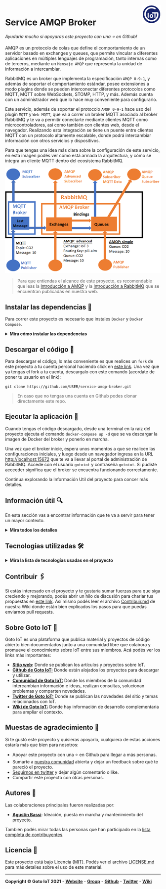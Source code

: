 <a href="https://www.gotoiot.com/">
    <img src="doc/gotoiot-logo.png" alt="logo" title="Goto IoT" align="right" width="60" height="60" />
</a>

Service AMQP Broker
===================

*Ayudaría mucho si apoyaras este proyecto con una ⭐ en Github!*

AMQP es un protocolo de colas que define el comportamiento de un servidor basado en exchanges y queues, que permite vincular a diferentes aplicaciones en múltiples lenguajes de programación, tanto internas como de terceros, mediante un `Mensaje AMQP` que representa la unidad de información a intercambiar.

RabbitMQ es un broker que implementa la especificación `AMQP 0-9-1`, y además de soportar el comportamiento estándar, posee extensiones a modo plugins donde se pueden interconectar diferentes protocolos como MQTT, MQTT sobre WebSockets, STOMP, HTTP, y más. Además cuenta con un administrador web que lo hace muy conveniente para configurarlo.

Este servicio, además de soportar el protocolo `AMQP 0-9-1` hace uso del plugin `MQTT` y `Web MQTT`, que va a correr un broker MQTT asociado al broker RabbitMQ y te va a permitir conectarte mediante clientes MQTT como microcontroladores, asi como también con clientes web, desde el navegador. Realizando esta integración se tiene un puente entre clientes MQTT con un protocolo altamente escalable, donde podrá intercambiar información con otros servicios y dispositivos.

Para que tengas una idea más clara sobre la configuración de este servicio, en esta imagen podés ver cómo está armada la arquitectura, y cómo se integra un cliente MQTT dentro del ecosistema RabbitMQ.

![rabbitmq_layout](doc/rabbitmq_layout.png)

> Para que entiendas el alcance de este proyecto, es recomendable que leas la [Introducción a AMQP](https://www.gotoiot.com/pages/articles/amqp_intro/index.html) y la [Introducción a RabbitMQ](https://www.gotoiot.com/pages/articles/rabbitmq_intro/index.html) que se encuentran publicadas en nuestra web.

## Instalar las dependencias 🔩

Para correr este proyecto es necesario que instales `Docker` y `Docker Compose`. 

<details><summary><b>Mira cómo instalar las dependencias</b></summary><br>

En [este documento](https://www.gotoiot.com/pages/articles/docker_installation/index.html) publicado en nuestra web están los detalles para instalar Docker y Docker Compose. Si querés instalar ambas herramientas en una Raspberry Pi podés seguir [esta guía](https://devdojo.com/bobbyiliev/how-to-install-docker-and-docker-compose-on-raspberry-pi) que muestra todos los detalles de instalación.

En caso que tengas algún incoveniente o quieras profundizar al respecto, podes leer la documentación oficial de [Docker](https://docs.docker.com/get-docker/) y también la de [Docker Compose](https://docs.docker.com/compose/install/).

</details>

## Descargar el código 💾

Para descargar el código, lo más conveniente es que realices un `fork` de este proyecto a tu cuenta personal haciendo click en [este link](https://github.com/gotoiot/service-amqp-broker/fork). Una vez que ya tengas el fork a tu cuenta, descargalo con este comando (acordate de poner tu usuario en el link):

```
git clone https://github.com/USER/service-amqp-broker.git
```

> En caso que no tengas una cuenta en Github podes clonar directamente este repo.

## Ejecutar la aplicación 🚀

Cuando tengas el código descargado, desde una terminal en la raíz del proyecto ejecuta el comando `docker-compose up -d` que se va descargar la imagen de Docker del broker y ponerlo en marcha. 

Una vez que el broker inicie, espera unos momentos a que se realicen las configuraciones iniciales, y luego desde un navegador ingresa en la URL [http://localhost:15672](http://localhost:15672) que te va a llevar al portal de administración de RabbitMQ. Accede con el usuario `gotoiot` y contraseña `gotoiot`. Si pudiste accceder significa que el broker se encuentra funcionando correctamente.

Continua explorando la Información Util del proyecto para concer más detalles.

## Información útil 🔍

En esta sección vas a encontrar información que te va a servir para tener un mayor contexto.

<details><summary><b>Mira todos los detalles</b></summary>

### Configuración del servicio

El archivo `docker-compose.yml` administra los parámetros generales de ejecución del broker. Está basado en la imagen oficial de `RabbitMQ` y soporta la conexión con el protocolo AMQP en el binding de puertos 5672:5672, la comunicación por MQTT en 1883:1883, MQTT por WebSockets en 9001:9001 y la comunicación para el administrador del broker por HTTP en el puerto 15672:15672. Así mismo, el broker viene con unos ejemplos para WebSockets configurados en el binding de puertos 9002:9002.

También, dentro del archivo `docker-compose.yml` se definen los bind volumes que se comparten con el broker. Todos se encuentran mapeados dentro del directorio `rabbitmq` y se definen de la siguiente manera:

* **enable_plugins:** En este archivo se pueden especificar los plugins habilitados por el broker. Si querés saber más al respecto podés ingresar a [este link](https://www.rabbitmq.com/plugins.html).
* **rabbitmq-env.conf**: Este es el archivo donde se comparten las variables de entorno con las que inicia el broker. Si querés saber más al respecto podés ingresar a [este link](https://www.rabbitmq.com/configure.html#customise-environment).
* **rabbitmq.conf**: Este es el archivo donde se realiza la configuración específica del broker. Para este proyecto mayormente se realiza la configuración para MQTT y también desde qué path tomar las definiciones. Si querés saber más al respecto podés ingresar a [este link](https://www.rabbitmq.com/configure.html).
* **definitions.json**: Este archivo permite crear las definiciones de todo el broker antes de comenzar su ejecución y sin tener que hacerlo manualmente. Si querés saber más al respecto podés ingresar a [este link](https://github.com/tyranron/lapin-issue-133-example/blob/master/rabbitmq-definitions.json).

### Definiciones en el broker

Tal como vimos, el archivo `definitions.json` tiene toda la declaración de entidades, usuarios, permisos, exchanges, queues y bindings, que se realizan de manera automática al iniciar el broker. Esta característica resulta realmente útil para compartir la información, por lo que es recomendable que siempre que quieras realizar un proyecto lo tengas en cuenta y trates de realizarla mediante este archivo.

En [este link](https://github.com/tyranron/lapin-issue-133-example/blob/master/rabbitmq-definitions.json) podés ver un ejemplo completo de definiciones que lo podés tomar como punto de partida para realizar tus configuraciones. Este proyecto trae algunas definiciones preestablecidas, y podés modificarla a tus necesidades editando el archivo `definitions.json`.

### Producir y consumir mensajes

Para poder realizar una comunicación entre un productor y un consumidor es necesario que el productor se conecte a un exchange, un consumidor a una queue, y que haya un binding (routing_key) que vincule estas dos entidades.

<details><summary><b>Mira cómo producir mensajes desde el administrador de RabbitMQ</b></summary><br>

Para este ejemplo vamos a utilizar el exchange que se crea por defecto `amq.topic` (un exchange basado en topic), una queue que se llame `events`, y un binding que vincule el exchange `amq.topic` con la queue `events` utilizando la routing key `event.*` que permitira recibir cualquier tipo de eventos que comiencen con `event.`, como por ejemplo `event.alarm`, `event.user`, pero no algo como `user.logout`.

Como primera medida debés logearte en el [admin de RabbitMQ](http://localhost:15672) con el usuario y contraseña que figuran en el archivo `definitions.json` (el usuario por defecto es `gotoiot` y contraseña `gotoiot`). Luego accedé a la pestaña `Queues` en la parte superior.

Dentro de la pestaña `Queues`, en la opción `Add a new queue` ingresa los datos como se muestran en esta imagen.

![queue-create](doc/queue-create.png)

Luego, anda a la pestaña de `Exchanges`, y en la lista de exchanges disponibles hacé click sobre el exchange `amq.topic`. Dentro de la descripción del exchange, anda a la opción `Add binding from this exchange` y realiza la siguiente configuración.

![bind-create](doc/bind-create.png)

Al realizar el paso anterior, dentro de los bindings deberías ver el que acabas de realizar, como en esta imagen. Tene en cuenta que podés ver mas de una queue asociada a un exchange.

![bind-show](doc/bind-show.png)

Ahora que realizaste la configuración podés enviar mensajes al exchange. Dentro de la sección `Exchanges->Publish Message` realiza el envío de un mensaje como este.

![message-create](doc/message-create.png)

Luego, anda a la pestaña Queues, y en la sección Get Messages presioná el botón para obtener los mensajes. Deberías ver una imagen como la siguiente.

![message-show](doc/message-show.png)

</details>

### Conexión por MQTT

La conexión por MQTT se realiza mediante el `plugin oficial de RabbitMQ`. Es recomendable que leas [la documentación](https://www.rabbitmq.com/mqtt.html) para entender cómo trabaja. 

<details><summary><b>Mira los detalles sobre MQTT</b></summary><br>

**Funcionamiento del plugin**

Para que tengas un poco de contexto respecto al funcionamiento del plugin, podemos decir que soporta MQTT 3.1.1, los niveles de calidad de servicio QoS0 y QoS1 (los mensajes con QoS2 son pasados a QoS1 automáticamente), los mensajes LWT (Last Will and Testament), TLS y retención de mensajes. Utilizando el plugin de MQTT es posible interactuar con otros clientes con AMQP 0-9-1, AMQP 1.0 y STOMP.

Para habilitarlo podés hacerlo de al menos dos maneras. Ingresando en ejecutar comandos dentro del broker (como está mostrado en la sección `Ejecutar comandos`) y corriendo el comando `rabbitmq-plugins enable rabbitmq_mqtt` o bien asegurando que se encuentre dentro del archivo `enable_plugins`.

Para darle una capa de seguridad al broker, será necesario que crees un usuario y una contraseña correspondiente para que puedan conectarse los clientes por MQTT. En la [sección de autenticación](https://www.rabbitmq.com/mqtt.html#authentication) de la documentación, se muestran los comandos para crear un usuario afin.

El plugin está creado sobre las entidades core (exchanges y queues) de RabbitMQ. Los mensajes publicados usando MQTT son mapeados internamente al exchange `amq.topic` creado por defecto. Los suscriptores - tanto MQTT como otros - consumen de las colas de RabbitMQ vinculadas al exchange `amq.topic`. Esto permite la interoperabilidad con otros protocolos y hace posible usar el panel de administración para inspeccionar las colas correspondientes.

Tené en cuenta que MQTT utiliza barras inclinadas ("/") para separadores de topics y AMQP 0-9-1 utiliza puntos. El plugin MQTT traduce estos patrones hacia ambos lados automáticamente. Por ejemplo, `sensor/humidity` se convierte en `sensor.humidity` y viceversa. Hay que tener en cuenta una advertencia: evita usa el caracter `"/"` y `"."` en ambos protocolos, ya que se pueden generar comportamientos inesperados.

**Configuración del plugin en este servicio**

Utilizando parte de las características por defecto, este servicio está pre configurado para reenviar los topics que llegan por MQTT hacia el exchange por defecto `amq.topic`; del mismo todo, todo lo que se publica en el exchange `amq.topic` que concide con la suscripción MQTT es enviado hacia los clientes respectivos. 

Para conectarse al broker es necesario utilizar el usuario y contraseña definidos en las variables `mqtt.default_user` y `mqtt.default_pass` en el archivo `rabbitmq.config`. Así mismo existen otras configuraciones útiles que resultan interesantes destacar. Por ejemplo el plug `mqtt.allow_anonymous` permite que se conecten usuarios sin autenticación. Para darle un punto de seguridad al broker, en este servicio esa funcionalidad está deshabilitada.

Para realizar alguna modificación en particular, como por ejemplo el exchange al cual se conectan los topics MQTT, los puertos por defecto, usuarios, y otros, directamente edita el archivo `rabbitmq/rabbitmq.config`.

**Ejemplo de comunicación**

En este ejemplo te vamos a mostrar como realizar una suscripción y publicación por MQTT usando los `Mosquitto Clients` del broker [Mosquitto](https://www.mosquitto.org) mediante un contenedor de docker. Las credenciales de acceso son las por defecto del archivo de configuración.

Abrí una terminal y ejecutá este comando para suscribirte a todos eventos (`event/#`).

```
docker run --rm --net host eclipse-mosquitto \
mosquitto_sub -h localhost -p 1883 -u gotoiot -P gotoiot -t event/#
```

Luego, desde otra terminal corré el siguiente comando para publicar un topic `event/failure` con el payload `'{"sensor_connected": false}'`.

```
docker run --rm --net host eclipse-mosquitto \
mosquitto_pub -h localhost -p 1883 -u gotoiot -P gotoiot -t event/failure -m '{"sensor_connected": false}'
```

</details>

### Conexion MQTT por WebSockets

Otra funcionalidad importante del proyecto, es que está configurado para poder conectarse al broker MQTT mediante WebSockets. Esto es una gran ventaja, ya que habilita a aplicaciones web a tener comunicación con MQTT y con el ecosistema RabbitMQ.

Para esta funcionalidad se utiliza el [plugin Web MQTT](https://www.rabbitmq.com/web-mqtt.html) provisto por el core de RabbitMQ. El puerto de conexión MQTT por WebSockets es el 9001, al cual es necesario acceder con el usuario y contraseña. Tanto la configuración del puerto para WebSockets como el usuario y contraseña se encuentran en el archivo `rabbit/rabbitmq.config`. 

Para que puedas realizar una prueba de comunicación MQTT por WebSockets podés utilizar el proyecto [Web MQTT Client](https://github.com/gotoiot/web-mqtt-client) de nuestra organización, que es una terminal web donde podés configurar el broker, el puerto, usuario, y contraseña. En la siguiente imagen podés ver una configuración de la herramienta donde se suscribe a un topic y luego se envía, mostrando la información en pantalla.

![mqtt-websocket-demo](doc/mqtt-websocket-demo.png)

### Ejecutar comandos dentro del broker

Si vas a realizar configuraciones en particular dentro del broker, es comun ejecutar comandos dentro del broker, que realizan la misma acción que desde el panel de administración.

Para correr cualquier comando, primero necesitas saber el nombre del container del servicio, para ello, podes ejecutar el comando `docker ps` y ver su nombre. Luego, una vez que sepas el nombre corre el comando `docker exec -it CONTAINER_NAME /bin/sh` para ingresar dentro del contenedor.

En este ejemplo, podés ver los pasos necesarios para crear un usuario llamado `myuser` con contraseña `mypass`, con permisos de administrador del sistema.

```sh
rabbitmqctl add_user myuser mypass
rabbitmqctl set_permissions -p / myuser ".*" ".*" ".*"
rabbitmqctl set_user_tags myuser management administrator
```

</details>

## Tecnologías utilizadas 🛠️

<details><summary><b>Mira la lista de tecnologías usadas en el proyecto</b></summary><br>

* [Docker](https://www.docker.com/) - Ecosistema que permite la ejecución de contenedores de software.
* [Docker Compose](https://docs.docker.com/compose/) - Herramienta que permite administrar múltiples contenedores de Docker.
* [RabbitMQ](https://rabbitmq.com/) - Broker AMQP libre y abierto ampliamente utilizado.

</details>

## Contribuir 🖇️

Si estás interesado en el proyecto y te gustaría sumar fuerzas para que siga creciendo y mejorando, podés abrir un hilo de discusión para charlar tus propuestas en [este link](https://github.com/gotoiot/service-amqp-broker/issues/new). Así mismo podés leer el archivo [Contribuir.md](https://github.com/gotoiot/gotoiot-doc/wiki/Contribuir) de nuestra Wiki donde están bien explicados los pasos para que puedas enviarnos pull requests.

## Sobre Goto IoT 📖

Goto IoT es una plataforma que publica material y proyectos de código abierto bien documentados junto a una comunidad libre que colabora y promueve el conocimiento sobre IoT entre sus miembros. Acá podés ver los links más importantes:

* **[Sitio web](https://www.gotoiot.com/):** Donde se publican los artículos y proyectos sobre IoT. 
* **[Github de Goto IoT:](https://github.com/gotoiot)** Donde están alojados los proyectos para descargar y utilizar. 
* **[Comunidad de Goto IoT:](https://groups.google.com/g/gotoiot)** Donde los miembros de la comunidad intercambian información e ideas, realizan consultas, solucionan problemas y comparten novedades.
* **[Twitter de Goto IoT:](https://twitter.com/gotoiot)** Donde se publican las novedades del sitio y temas relacionados con IoT.
* **[Wiki de Goto IoT:](https://github.com/gotoiot/doc/wiki)** Donde hay información de desarrollo complementaria para ampliar el contexto.

## Muestas de agradecimiento 🎁

Si te gustó este proyecto y quisieras apoyarlo, cualquiera de estas acciones estaría más que bien para nosotros:

* Apoyar este proyecto con una ⭐ en Github para llegar a más personas.
* Sumarte a [nuestra comunidad](https://groups.google.com/g/gotoiot) abierta y dejar un feedback sobre qué te pareció el proyecto.
* [Seguirnos en twitter](https://github.com/gotoiot/doc/wiki) y dejar algún comentario o like.
* Compartir este proyecto con otras personas.

## Autores 👥

Las colaboraciones principales fueron realizadas por:

* **[Agustin Bassi](https://github.com/agustinBassi)**: Ideación, puesta en marcha y mantenimiento del proyecto.

También podés mirar todas las personas que han participado en la [lista completa de contribuyentes](https://github.com/gotoiot/service-amqp-broker/contributors).

## Licencia 📄

Este proyecto está bajo Licencia ([MIT](https://choosealicense.com/licenses/mit/)). Podés ver el archivo [LICENSE.md](LICENSE.md) para más detalles sobre el uso de este material.

---

**Copyright © Goto IoT 2021** - [**Website**](https://www.gotoiot.com) - [**Group**](https://groups.google.com/g/gotoiot) - [**Github**](https://www.github.com/gotoiot) - [**Twitter**](https://www.twitter.com/gotoiot) - [**Wiki**](https://github.com/gotoiot/doc/wiki)
